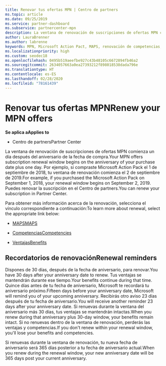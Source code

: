 ```yaml
---
title: Renovar tus ofertas MPN | Centro de partners
ms.topic: article
ms.date: 09/25/2019
ms.service: partner-dashboard
ms.subservice: partnercenter-mpn
description: La ventana de renovación de suscripciones de ofertas MPN comienza un día después del aniversario de la fecha de compra.
author: LauraBrenner
ms.author: labrenne
keywords: MPN, Microsoft Action Pact, MAPS, renovación de competencias, fecha de renovación
ms.localizationpriority: high
ms.custom: seodec18
ms.openlocfilehash: 0495b519aeefbe927c43b48105c6672894fb46a2
ms.sourcegitcommit: 2634057663a0ea27393212f898018538dada796e
ms.translationtype: HT
ms.contentlocale: es-ES
ms.lasthandoff: 02/28/2020
ms.locfileid: "78161439"
---
```

# <a name="renew-your-mpn-offers"></a><span data-ttu-id="717e1-104">Renovar tus ofertas MPN</span><span class="sxs-lookup"><span data-stu-id="717e1-104">Renew your MPN offers</span></span>

<span data-ttu-id="717e1-105">**Se aplica a**</span><span class="sxs-lookup"><span data-stu-id="717e1-105">**Applies to**</span></span>

- <span data-ttu-id="717e1-106">Centro de partners</span><span class="sxs-lookup"><span data-stu-id="717e1-106">Partner Center</span></span>

<span data-ttu-id="717e1-107">La ventana de renovación de suscripciones de ofertas MPN comienza un día después del aniversario de la fecha de compra.</span><span class="sxs-lookup"><span data-stu-id="717e1-107">Your MPN offers subscription renewal window begins on the anniversary of your purchase date plus one day.</span></span> <span data-ttu-id="717e1-108">Por ejemplo, si compraste Microsoft Action Pack el 1 de septiembre de 2018, tu ventana de renovación comienza el 2 de septiembre de 2019.</span><span class="sxs-lookup"><span data-stu-id="717e1-108">For example, if you purchased the Microsoft Action Pack on September 1, 2018, your renewal window begins on September 2, 2019.</span></span> <span data-ttu-id="717e1-109">Puedes renovar la suscripción en el Centro de partners.</span><span class="sxs-lookup"><span data-stu-id="717e1-109">You can renew your subscription in Partner Center.</span></span>

<span data-ttu-id="717e1-110">Para obtener más información acerca de la renovación, selecciona el vínculo correspondiente a continuación:</span><span class="sxs-lookup"><span data-stu-id="717e1-110">To learn more about renewal, select the appropriate link below:</span></span>

- [<span data-ttu-id="717e1-111">MAPS</span><span class="sxs-lookup"><span data-stu-id="717e1-111">MAPS</span></span>](mpn-get-action-pack.md)

- [<span data-ttu-id="717e1-112">Competencias</span><span class="sxs-lookup"><span data-stu-id="717e1-112">Competencies</span></span>](learn-about-competencies.md)

- [<span data-ttu-id="717e1-113">Ventajas</span><span class="sxs-lookup"><span data-stu-id="717e1-113">Benefits</span></span>](manage-your-partner-network-benefits.md)

## <a name="renewal-reminders"></a><span data-ttu-id="717e1-114">Recordatorios de renovación</span><span class="sxs-lookup"><span data-stu-id="717e1-114">Renewal reminders</span></span>

<span data-ttu-id="717e1-115">Dispones de 30 días, después de la fecha de aniversario, para renovar.</span><span class="sxs-lookup"><span data-stu-id="717e1-115">You have 30 days after your anniversary date to renew.</span></span> <span data-ttu-id="717e1-116">Tus ventajas se mantendrán durante ese tiempo.</span><span class="sxs-lookup"><span data-stu-id="717e1-116">Your benefits continue during that time.</span></span> <span data-ttu-id="717e1-117">Quince días antes de tu fecha de aniversario, Microsoft te recordará tu aniversario próximo.</span><span class="sxs-lookup"><span data-stu-id="717e1-117">Fifteen days before your anniversary date, Microsoft will remind you of your upcoming anniversary.</span></span> <span data-ttu-id="717e1-118">Recibirás otro aviso 23 días después de tu fecha de aniversario.</span><span class="sxs-lookup"><span data-stu-id="717e1-118">You will receive another reminder 23 days after your anniversary date.</span></span> <span data-ttu-id="717e1-119">Si renuevas durante la ventana del aniversario más 30 días, tus ventajas se mantendrán intactas.</span><span class="sxs-lookup"><span data-stu-id="717e1-119">When you renew during that anniversary plus 30-day window, your benefits remain intact.</span></span> <span data-ttu-id="717e1-120">Si no renuevas dentro de la ventana de renovación, perderás las ventajas y competencias.</span><span class="sxs-lookup"><span data-stu-id="717e1-120">If you don't renew within your renewal window, you'll lose your benefits and competencies.</span></span>

<span data-ttu-id="717e1-121">Si renuevas durante la ventana de renovación, tu nueva fecha de aniversario será 365 días posterior a tu fecha de aniversario actual.</span><span class="sxs-lookup"><span data-stu-id="717e1-121">When you renew during the renewal window, your new anniversary date will be 365 days post your current anniversary.</span></span>

